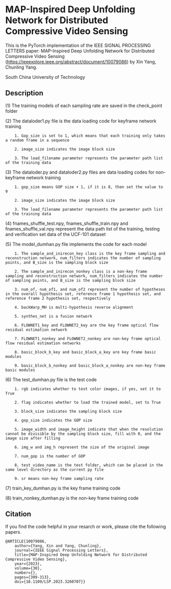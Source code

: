# MAP-Inspired Deep Unfolding Network for Distributed Compressive Video Sensing

This is the PyTorch implementation of the IEEE SIGNAL PROCESSING LETTERS paper: MAP-Inspired Deep Unfolding Network for Distributed Compressive Video Sensing (https://ieeexplore.ieee.org/abstract/document/10079086) by Xin Yang, Chunling Yang.

South China University of Technology

## Description

(1) The training models of each sampling rate are saved in the check_point folder

(2) The dataloder1.py file is the data loading code for keyframe network training

        1. Gop_size is set to 1, which means that each training only takes a random frame in a sequence
        
        2. image_size indicates the image block size
        
        3. The load_filename parameter represents the parameter path list of the training data
        
(3) The dataloder.py and dataloder2.py files are data loading codes for non-keyframe network training

        1. gop_size means GOP size + 1, if it is 8, then set the value to 9
        
        2. image_size indicates the image block size
        
        3. The load_filename parameter represents the parameter path list of the training data

(4) fnames_shuffle_test.npy, fnames_shuffle_train.npy and fnames_shuffle_val.npy represent the data path list of the training, testing and verification set data of the UCF-101 dataset

(5) The model_dumhan.py file implements the code for each model

        1. The sample_and_inirecon_key class is the key frame sampling and reconstruction network, num_filters indicates the number of sampling points, and B_size is the sampling block size
        
        2. The sample_and_inirecon_nonkey class is a non-key frame sampling and reconstruction network, num_filters indicates the number of sampling points, and B_size is the sampling block size
        
        3. num_of, num_of1, and num_of2 represent the number of hypotheses in the overall hypothesis set, reference frame 1 hypothesis set, and reference frame 2 hypothesis set, respectively
        
        4. backWarp_MH is multi-hypothesis reverse alignment
        
        5. synthes_net is a fusion network
        
        6. FLOWNET1_key and FLOWNET2_key are the key frame optical flow residual estimation network
        
        7. FLOWNET1_nonkey and FLOWNET2_nonkey are non-key frame optical flow residual estimation networks
        
        8. basic_block_b_key and basic_block_a_key are key frame basic modules
        
        9. basic_block_b_nonkey and basic_block_a_nonkey are non-key frame basic modules

(6) The test_dumhan.py file is the test code

        1. rgb indicates whether to test color images, if yes, set it to True
        
        2. flag indicates whether to load the trained model, set to True
        
        3. block_size indicates the sampling block size
        
        4. gop_size indicates the GOP size
        
        5. image_width and image_height indicate that when the resolution cannot be divisible by the sampling block size, fill with 0, and the image size after filling
        
        6. img_w and img_h represent the size of the original image
        
        7. num_gop is the number of GOP
        
        8. test_video_name is the test folder, which can be placed in the same level directory as the current py file
        
        9. sr means non-key frame sampling rate
        
(7) train_key_dumhan.py is the key frame training code

(8) train_nonkey_dumhan.py is the non-key frame training code

## Citation

If you find the code helpful in your resarch or work, please cite the following papers.

    @ARTICLE{10079086,
        author={Yang, Xin and Yang, Chunling},
        journal={IEEE Signal Processing Letters}, 
        title={MAP-Inspired Deep Unfolding Network for Distributed Compressive Video Sensing}, 
        year={2023},
        volume={30},
        number={},
        pages={309-313},
        doi={10.1109/LSP.2023.3260707}}
